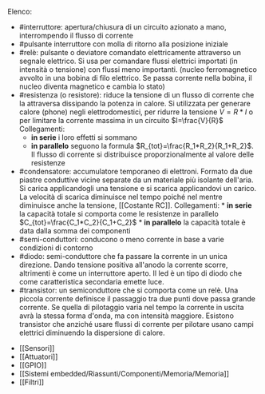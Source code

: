 Elenco:
* #interruttore: apertura/chiusura di un circuito azionato a mano, interrompendo il flusso di corrente
* #pulsante interruttore con molla di ritorno alla posizione iniziale
* #relè: pulsante o deviatore comandato elettricamente attraverso un segnale elettrico. 
	Si usa per comandare flussi elettrici importati (in intensità o tensione) con flussi meno importanti. (nucleo ferromagnetico avvolto in una bobina di filo elettrico. Se passa corrente nella bobina, il nucleo diventa magnetico e cambia lo stato)
* #resistenza (o resistore): riduce la tensione di un flusso di corrente che la attraversa dissipando la potenza in calore. 
	Si utilizzata per generare calore (phone) negli elettrodomestici, per ridurre la tensione $V=R*I$ o per limitare la corrente massima in un circuito $I=\frac{V}{R}$
	Collegamenti:
	 * **in serie** i loro effetti si sommano
	 * **in parallelo** seguono la formula $R_{tot}=\frac{R_1*R_2}{R_1+R_2}$. Il flusso di corrente si distribuisce proporzionalmente al valore delle resistenze
* #condensatore: accumulatore temporaneo di elettroni. Formato da due piastre conduttive vicine separate da un materiale più isolante dell'aria. Si carica applicandogli una tensione e si scarica applicandovi un carico. La velocità di scarica diminuisce nel tempo poiché nel mentre diminuisce anche la tensione, [[Costante RC]].
	Collegamenti:
	  * **in serie** la capacità totale si comporta come le resistenze in parallelo $C_{tot}=\frac{C_1*C_2}{C_1+C_2}$
	  * **in parallelo** la capacità totale è data dalla somma dei componenti
* #semi-conduttori: conducono o meno corrente in base a varie condizioni di contorno
* #diodo: semi-conduttore che fa passare la corrente in un unica direzione. Dando tensione positiva all'anodo la corrente scorre, altrimenti è come un interruttore aperto. Il led è un tipo di diodo che come caratteristica secondaria emette luce.
* #transistor: un semiconduttore che si comporta come un relè. Una piccola corrente definisce il passaggio tra due punti dove passa grande corrente. Se quella di pilotaggio varia nel tempo la corrente in uscita avrà la stessa forma d'onda, ma con intensità maggiore. Esistono transistor che anziché usare flussi di corrente per pilotare usano campi elettrici diminuendo la dispersione di calore.
- [[Sensori]]
- [[Attuatori]]
- [[GPIO]]
- [[Sistemi embedded/Riassunti/Componenti/Memoria/Memoria]]
- [[Filtri]]